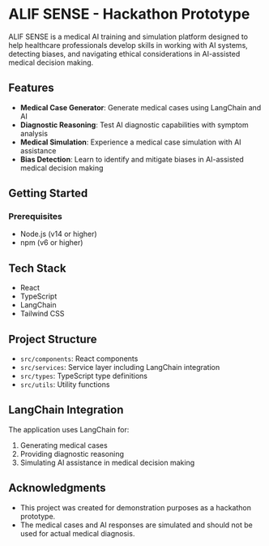 # ALIF SENSE - Hackathon Prototype

ALIF SENSE is a medical AI training and simulation platform designed to help healthcare professionals develop skills in working with AI systems, detecting biases, and navigating ethical considerations in AI-assisted medical decision making.

## Features

- **Medical Case Generator**: Generate medical cases using LangChain and AI
- **Diagnostic Reasoning**: Test AI diagnostic capabilities with symptom analysis
- **Medical Simulation**: Experience a medical case simulation with AI assistance
- **Bias Detection**: Learn to identify and mitigate biases in AI-assisted medical decision making

## Getting Started

### Prerequisites

- Node.js (v14 or higher)
- npm (v6 or higher)


## Tech Stack

- React
- TypeScript
- LangChain
- Tailwind CSS

## Project Structure

- `src/components`: React components
- `src/services`: Service layer including LangChain integration
- `src/types`: TypeScript type definitions
- `src/utils`: Utility functions

## LangChain Integration

The application uses LangChain for:

1. Generating medical cases
2. Providing diagnostic reasoning
3. Simulating AI assistance in medical decision making



## Acknowledgments

- This project was created for demonstration purposes as a hackathon prototype.
- The medical cases and AI responses are simulated and should not be used for actual medical diagnosis.
